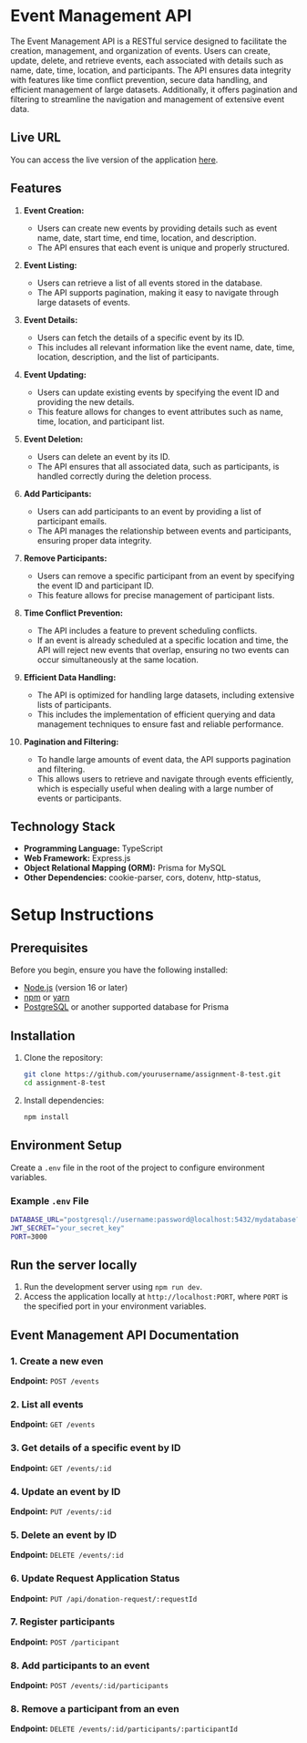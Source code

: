 # Event Management API

The Event Management API is a RESTful service designed to facilitate the creation, management, and organization of events. Users can create, update, delete, and retrieve events, each associated with details such as name, date, time, location, and participants. The API ensures data integrity with features like time conflict prevention, secure data handling, and efficient management of large datasets. Additionally, it offers pagination and filtering to streamline the navigation and management of extensive event data.

## Live URL

You can access the live version of the application [here](https://event-management-api-gilt.vercel.app/).

## Features

1. **Event Creation:**

   - Users can create new events by providing details such as event name, date, start time, end time, location, and description.
   - The API ensures that each event is unique and properly structured.

2. **Event Listing:**

   - Users can retrieve a list of all events stored in the database.
   - The API supports pagination, making it easy to navigate through large datasets of events.

3. **Event Details:**

   - Users can fetch the details of a specific event by its ID.
   - This includes all relevant information like the event name, date, time, location, description, and the list of participants.

4. **Event Updating:**

   - Users can update existing events by specifying the event ID and providing the new details.
   - This feature allows for changes to event attributes such as name, time, location, and participant list.

5. **Event Deletion:**

   - Users can delete an event by its ID.
   - The API ensures that all associated data, such as participants, is handled correctly during the deletion process.

6. **Add Participants:**

   - Users can add participants to an event by providing a list of participant emails.
   - The API manages the relationship between events and participants, ensuring proper data integrity.

7. **Remove Participants:**

   - Users can remove a specific participant from an event by specifying the event ID and participant ID.
   - This feature allows for precise management of participant lists.

8. **Time Conflict Prevention:**

   - The API includes a feature to prevent scheduling conflicts.
   - If an event is already scheduled at a specific location and time, the API will reject new events that overlap, ensuring no two events can occur simultaneously at the same location.

9. **Efficient Data Handling:**

   - The API is optimized for handling large datasets, including extensive lists of participants.
   - This includes the implementation of efficient querying and data management techniques to ensure fast and reliable performance.

10. **Pagination and Filtering:**
    - To handle large amounts of event data, the API supports pagination and filtering.
    - This allows users to retrieve and navigate through events efficiently, which is especially useful when dealing with a large number of events or participants.

## Technology Stack

- **Programming Language:** TypeScript
- **Web Framework:** Express.js
- **Object Relational Mapping (ORM):** Prisma for MySQL
- **Other Dependencies:** cookie-parser, cors, dotenv, http-status,

# Setup Instructions

## Prerequisites

Before you begin, ensure you have the following installed:

- [Node.js](https://nodejs.org/en/download/) (version 16 or later)
- [npm](https://www.npmjs.com/get-npm) or [yarn](https://yarnpkg.com/)
- [PostgreSQL](https://www.postgresql.org/download/) or another supported database for Prisma

## Installation

1. Clone the repository:

   ```bash
   git clone https://github.com/yourusername/assignment-8-test.git
   cd assignment-8-test
   ```

2. Install dependencies:
   ```bash
   npm install
   ```

## Environment Setup

Create a `.env` file in the root of the project to configure environment variables.

### Example `.env` File

```bash
DATABASE_URL="postgresql://username:password@localhost:5432/mydatabase?schema=public"
JWT_SECRET="your_secret_key"
PORT=3000

```

## Run the server locally

1. Run the development server using `npm run dev`.
2. Access the application locally at `http://localhost:PORT`, where `PORT` is the specified port in your environment variables.

## Event Management API Documentation

### 1. Create a new even

**Endpoint:** `POST /events`

### 2. List all events

**Endpoint:** `GET /events`

### 3. Get details of a specific event by ID

**Endpoint:** `GET /events/:id`

### 4. Update an event by ID

**Endpoint:** `PUT /events/:id`

### 5. Delete an event by ID

**Endpoint:** `DELETE /events/:id`

### 6. Update Request Application Status

**Endpoint:** `PUT /api/donation-request/:requestId`

### 7. Register participants

**Endpoint:** `POST /participant`

### 8. Add participants to an event

**Endpoint:** `POST /events/:id/participants`

### 8. Remove a participant from an even

**Endpoint:** `DELETE /events/:id/participants/:participantId`
